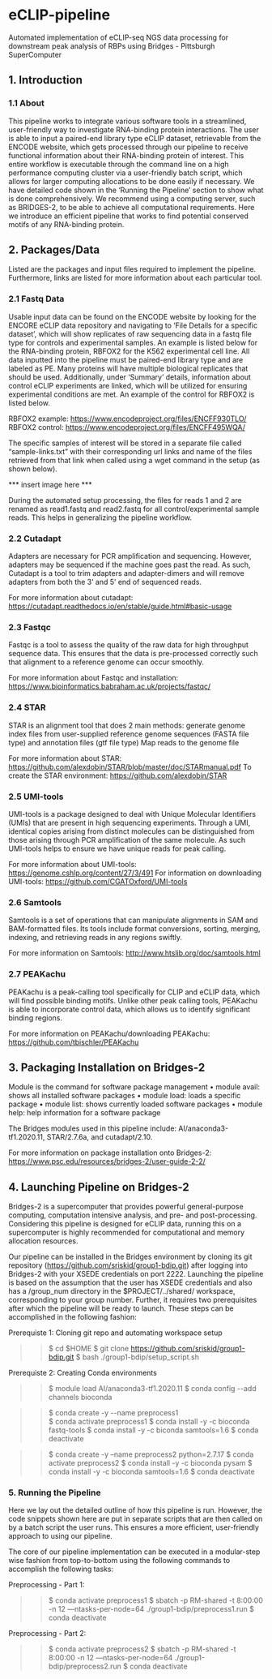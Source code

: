 # eCLIP-pipeline
Automated implementation of eCLIP-seq NGS data processing for downstream peak analysis of RBPs using Bridges - Pittsburgh SuperComputer

## 1. Introduction
### 1.1 About
This pipeline works to integrate various software tools in a streamlined, user-friendly way to investigate RNA-binding protein interactions. The user is able to input a paired-end library type eCLIP dataset, retrievable from the ENCODE website, which gets processed through our pipeline to receive functional information about their RNA-binding protein of interest. This entire workflow is executable through the command line on a high performance computing cluster via a user-friendly batch script, which allows for larger computing allocations to be done easily if necessary. We have detailed code shown in the ‘Running the Pipeline’ section to show what is done comprehensively. We recommend using a computing server, such as BRIDGES-2, to be able to achieve all computational requirements. Here we introduce an efficient pipeline that works to find potential conserved motifs of any RNA-binding protein.


## 2. Packages/Data
Listed are the packages and input files required to implement the pipeline. Furthermore, links are listed for more information about each particular tool.


### 2.1 Fastq Data
Usable input data can be found on the ENCODE  website by looking for the ENCORE eCLIP data repository and navigating to ‘File Details for a specific dataset’, which will show replicates of raw sequencing data in a fastq file type for controls and experimental samples. An example is listed below for the RNA-binding protein, RBFOX2 for the K562 experimental cell line. All data inputted into the pipeline must be paired-end library type and are labeled as PE. Many proteins will have multiple biological replicates that should be used. Additionally, under ‘Summary’ details, information about control eCLIP experiments are linked, which will be utilized for ensuring experimental conditions are met. An example of the control for RBFOX2 is listed below.   

RBFOX2 example: https://www.encodeproject.org/files/ENCFF930TLO/
RBFOX2 control: https://www.encodeproject.org/files/ENCFF495WQA/

The specific samples of interest will be stored in a separate file called “sample-links.txt” with their corresponding url links and name of the files retrieved from that link when called using a wget command in the setup (as shown below).

*** insert image here ***

During the automated setup processing, the files for reads 1 and 2 are renamed as read1.fastq and read2.fastq for all control/experimental sample reads. This helps in generalizing the pipeline workflow.


### 2.2 Cutadapt
Adapters are necessary for PCR amplification and sequencing. However, adapters may be sequenced  if the machine goes past the read. As such, Cutadapt is a tool to trim adapters and adapter-dimers and will remove adapters from both the 3’ and 5’ end of sequenced reads. 

For more information about cutadapt:
https://cutadapt.readthedocs.io/en/stable/guide.html#basic-usage


### 2.3 Fastqc
Fastqc is a tool to assess the quality of the raw data for high throughput sequence data. This ensures that the data is pre-processed correctly such that alignment to a reference genome can occur smoothly.

For more information about Fastqc and installation:
https://www.bioinformatics.babraham.ac.uk/projects/fastqc/

### 2.4 STAR
STAR is an alignment tool that does 2 main methods:
generate genome index files from user-supplied reference genome sequences (FASTA file type) and annotation files (gtf file type) 
Map reads to the genome file

For more information about STAR: https://github.com/alexdobin/STAR/blob/master/doc/STARmanual.pdf
To create the STAR environment:
https://github.com/alexdobin/STAR

### 2.5 UMI-tools
UMI-tools is a package designed to deal with Unique Molecular Identifiers (UMIs) that are present in high sequencing experiments. Through a UMI, identical copies arising from distinct molecules can be distinguished from those arising through PCR amplification of the same molecule. As such UMI-tools helps to ensure we have unique reads for peak calling. 

For more information about UMI-tools:
https://genome.cshlp.org/content/27/3/491
For information on downloading UMI-tools:
https://github.com/CGATOxford/UMI-tools

### 2.6 Samtools
Samtools is a set of operations that can manipulate alignments in SAM and BAM-formatted files. Its tools include format conversions, sorting, merging, indexing, and retrieving reads in any regions swiftly.

For more information on Samtools:
http://www.htslib.org/doc/samtools.html


### 2.7 PEAKachu
PEAKachu is a peak-calling tool specifically for CLIP and eCLIP data, which will find possible binding motifs. Unlike other peak calling tools, PEAKachu is able to incorporate control data, which allows us to identify significant binding regions. 

For more information on PEAKachu/downloading PEAKachu:
https://github.com/tbischler/PEAKachu


## 3. Packaging Installation on Bridges-2
Module is the command for software package management
• module avail: shows all installed software packages 
• module load: loads a specific package
• module list: shows currently loaded software packages 
• module help: help information for a software package 

The Bridges modules used in this pipeline include: AI/anaconda3-tf1.2020.11, STAR/2.7.6a, and cutadapt/2.10.

For more information on package installation onto Bridges-2:
https://www.psc.edu/resources/bridges-2/user-guide-2-2/


## 4. Launching Pipeline on Bridges-2
Bridges-2 is a supercomputer that provides powerful general-purpose computing, computation intensive analysis, and pre- and post-processing. Considering this pipeline is designed for eCLIP data, running this on a supercomputer is highly recommended for computational and memory allocation resources. 

Our pipeline can be installed in the Bridges environment by cloning its git repository (https://github.com/sriskid/group1-bdip.git) after logging into Bridges-2 with your XSEDE credentials on port 2222. Launching the pipeline is based on the assumption that the user has XSEDE credentials and also has a /group_num directory in the $PROJECT/../shared/ workspace, corresponding to your group number. Further, it requires two prerequisites after which the pipeline will be ready to launch. These steps can be accomplished in the following fashion:

Prerequiste 1: Cloning git repo and automating workspace setup
>> $ cd $HOME
>> $ git clone https://github.com/sriskid/group1-bdip.git
>> $ bash ./group1-bdip/setup_script.sh <YOUR-GROUP-NUM>

Prerequiste 2: Creating Conda environments
>>   $ module load AI/anaconda3-tf1.2020.11
>> $ conda config --add channels bioconda

>> $ conda create -y --name preprocess1   
>> $ conda activate preprocess1
>> $ conda install -y -c bioconda fastq-tools
>> $ conda install -y -c biconda samtools=1.6
>> $ conda deactivate

>> $ conda create -y –name preprocess2 python=2.7.17
>> $ conda activate preprocess2
>> $ conda install -y -c bioconda pysam
>> $ conda install -y -c bioconda samtools=1.6
>> $ conda deactivate
  
### 5. Running the Pipeline
Here we lay out the detailed outline of how this pipeline is run. However, the code snippets shown here are put in separate scripts that are then called on by a batch script the user runs. This ensures a more efficient, user-friendly approach to using our pipeline. 

The core of our pipeline implementation can be executed in a modular-step wise fashion from top-to-bottom using the following commands to accomplish the following tasks:

Preprocessing - Part 1: 
>> $ conda activate preprocess1
>> $ sbatch -p RM-shared -t 8:00:00 -n 12 —ntasks-per-node=64 ./group1-bdip/preprocess1.run <YOUR-GROUP-NUM>
>> $ conda deactivate

Preprocessing - Part 2:
>> $ conda activate preprocess2
>> $ sbatch -p RM-shared -t 8:00:00 -n 12 —ntasks-per-node=64 ./group1-bdip/preprocess2.run <YOUR-GROUP-NUM>
>> $ conda deactivate

  







